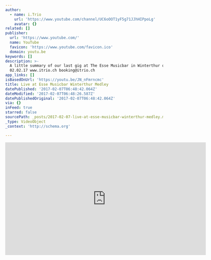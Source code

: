 ```yaml
---
author:
  - name: i.Trio
    url: 'https://www.youtube.com/channel/UC6oOOT1yF5g71JJhHIPpoLg'
    avatar: {}
related: []
publisher:
  url: 'https://www.youtube.com/'
  name: YouTube
  favicon: 'https://www.youtube.com/favicon.ico'
  domain: youtu.be
keywords: []
description: >-
  A little summary of our last gig at The Esse Musicbar in Winterthur on the
  02.02.17 www.itrio.ch booking@itrio.ch
app_links: []
isBasedOnUrl: 'https://youtu.be/JN_nFmrncmc'
title: Live at Esse Musicbar Winterthur Medley
datePublished: '2017-02-07T06:48:42.064Z'
dateModified: '2017-02-07T06:48:26.587Z'
datePublishedOriginal: '2017-02-07T06:48:42.064Z'
via: {}
inFeed: true
starred: false
sourcePath: _posts/2017-02-07-live-at-esse-musicbar-winterthur-medley.md
_type: VideoObject
_context: 'http://schema.org'

---
```

<iframe src="https://cdn.embedly.com/widgets/media.html?src=https%3A%2F%2Fwww.youtube.com%2Fembed%2FJN_nFmrncmc%3Ffeature%3Doembed&amp;url=http%3A%2F%2Fwww.youtube.com%2Fwatch%3Fv%3DJN_nFmrncmc&amp;image=https%3A%2F%2Fi.ytimg.com%2Fvi%2FJN_nFmrncmc%2Fhqdefault.jpg&amp;key=b7d04c9b404c499eba89ee7072e1c4f7&amp;type=text%2Fhtml&amp;schema=youtube" width="640" height="360" scrolling="no" frameborder="0" allowfullscreen="" style=""></iframe>
